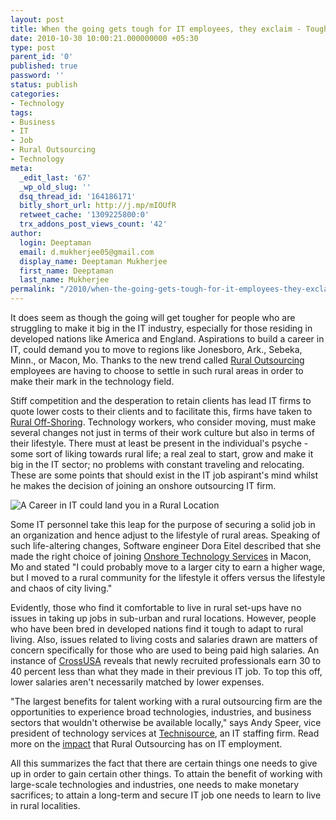 ```yaml
---
layout: post
title: When the going gets tough for IT employees, they exclaim - Tough gets Going!
date: 2010-10-30 10:00:21.000000000 +05:30
type: post
parent_id: '0'
published: true
password: ''
status: publish
categories:
- Technology
tags:
- Business
- IT
- Job
- Rural Outsourcing
- Technology
meta:
  _edit_last: '67'
  _wp_old_slug: ''
  dsq_thread_id: '164186171'
  bitly_short_url: http://j.mp/mIOUfR
  retweet_cache: '1309225800:0'
  trx_addons_post_views_count: '42'
author:
  login: Deeptaman
  email: d.mukherjee05@gmail.com
  display_name: Deeptaman Mukherjee
  first_name: Deeptaman
  last_name: Mukherjee
permalink: "/2010/when-the-going-gets-tough-for-it-employees-they-exclaim-tough-gets-going/"
---
```

<p>It does seem as though the going will get tougher for people who are struggling to make it big in the IT industry, especially for those residing in developed nations like America and England. Aspirations to build a career in IT, could demand you to move to regions like Jonesboro, Ark., Sebeka, Minn., or Macon, Mo. Thanks to the new trend called <a href="http://en.wikipedia.org/wiki/Rural_outsourcing">Rural Outsourcing</a> employees are having to choose to settle in such rural areas in order to make their mark in the technology field. </p>
<p>Stiff competition and the desperation to retain clients has lead IT firms to quote lower costs to their clients and to facilitate this, firms have taken to <a href="http://www.openforum.com/idea-hub/topics/managing/article/forget-outsourcing-try-rural-sourcing-anne-field">Rural Off-Shoring</a>. Technology workers, who consider moving, must make several changes not just in terms of their work culture but also in terms of their lifestyle. There must at least be present in the individual's psyche - some sort of liking towards rural life; a real zeal to start, grow and make it big in the IT sector; no problems with constant traveling and relocating. These are some points that should exist in the IT job aspirant's mind whilst he makes the decision of joining an onshore outsourcing IT firm.</p>
<p><!--more--></p>
<p><img src="/static/2010/10/it-in-rural.jpg" alt="A Career in IT could land you in a Rural Location" class="alignright" /></p>
<p>Some IT personnel take this leap for the purpose of securing a solid job in an organization and hence adjust to the lifestyle of rural areas. Speaking of such life-altering changes, Software engineer Dora Eitel described that she made the right choice of joining <a href="http://www.onshoretechnology.com/">Onshore Technology Services</a> in Macon, Mo and stated "I could probably move to a larger city to earn a higher wage, but I moved to a rural community for the lifestyle it offers versus the lifestyle and chaos of city living."</p>
<p>Evidently, those who find it comfortable to live in rural set-ups have no issues in taking up jobs in sub-urban and rural locations. However, people who have been bred in developed nations find it tough to adapt to rural living. Also, issues related to living costs and salaries drawn are matters of concern specifically for those who are used to being paid high salaries. An instance of <a href="http://www.cross-usa.com/">CrossUSA</a> reveals that newly recruited professionals earn 30 to 40 percent less than what they made in their previous IT job. To top this off, lower salaries aren't necessarily matched by lower expenses. </p>
<p>"The largest benefits for talent working with a rural outsourcing firm are the opportunities to experience broad technologies, industries, and business sectors that wouldn't otherwise be available locally," says Andy Speer, vice president of technology services at <a href="http://www.technisource.com/">Technisource</a>, an IT staffing firm. Read more on the <a href="http://www.itbusinessedge.com/cm/blogs/all/rural-outsourcings-impact-on-it-employment/?cs=43854">impact</a> that Rural Outsourcing has on IT employment.</p>
<p>All this summarizes the fact that there are certain things one needs to give up in order to gain certain other things. To attain the benefit of working with large-scale technologies and industries, one needs to make monetary sacrifices; to attain a long-term and secure IT job one needs to learn to live in rural localities.</p>
